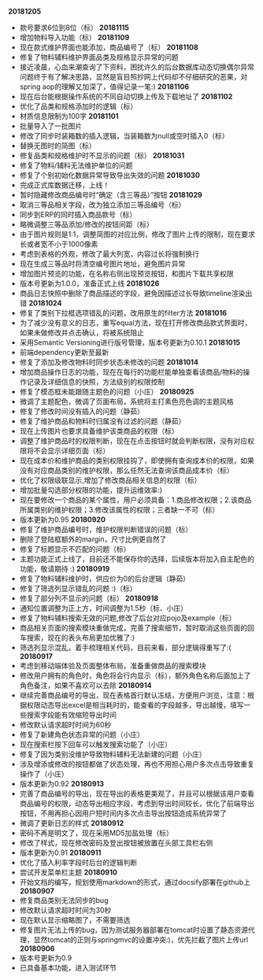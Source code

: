 **20181205**
* 款号要求6位到8位（标）
**20181115**
* 增加物料导入功能（标）
**20181109**
* 现在款式维护界面也能添加，商品编号了（标）
**20181108**
* 修复了物料辅料维护界面品类及规格显示异常的问题
* 接近凌晨，心血来潮查询了下资料，困扰许久的后台数据库动态切换偶尔异常问题终于有了解决思路，显然是盲目照抄网上代码却不仔细研究的恶果，对spring aop的理解又加深了，值得记录一笔:)
**20181106**
* 现在后台能根据操作系统的不同自动切换上传及下载地址了
**20181102**
* 优化了品类和规格添加时的逻辑（标）
* 材质信息限制为100字
**20181101**
* 批量导入了一批图片
* 修改了同步时装箱数的插入逻辑，当装箱数为null或空时插入0（标）
* 替换无图时的简图（标）
* 修复品类和规格维护时不显示的问题（标）
**20181031**
* 修复了物料/辅料无法维护单位的问题
* 修复了个别初始化数据异常导致导出失效的问题
**20181030**
* 完成正式库数据迁移，上线！
* 暂时隐藏修改商品编号时“确定（含三等品）”按钮
**20181029**
* 取消三等品相关字段，改为独立添加三等品编号（标）
* 同步到ERP的同时插入商品款号（标）
* 略微调整三等品添加/修改的按钮间距（标）
* 由于图片规则是1:1，调整简图的对应比例，修改了图片上传的限制，现在要求长或者宽不小于1000像素
* 考虑到表格的外观，修改了最大列宽，内容过长将强制换行
* 现在生成三等品时将清空编号图片地址，避免图片异常
* 增加图片预览的功能，在名称右侧出现预览按钮，和图片下载共享权限
* 版本号更新为1.0.0，准备正式上线
**20181026**
* 商品日志快照中删除了商品描述的字段，避免因描述过长导致timeline渲染出错
**20181024**
* 修复了类别下拉框选项错乱的问题，改用原生的filter方法
**20181016**
* 为了减少没有意义的日志，重写equal方法，现在打开修改商品款式界面时，如果未做修改并点击确认，将被系统阻止
* 采用Semantic Versioning进行版号管理，版本号更新为0.10.1
**20181015**
* 前端dependency更新至最新
* 修复了添加及修改物料时同步状态未修改的问题
**20181014**
* 增加商品操作日志的功能，现在在每行的功能栏能单独查看该商品/物料的操作记录及详细信息的快照，方法级别的权限控制
* 修复了模态框未能跟随主题色的问题（小庄）
**20180925**
* 微调了主题配色，微调了页面布局，系统将主打素色亮色调的主题风格
* 修复了修改时间没有插入的问题（静茹）
* 修复了维护商品和物料时归属没有过滤的问题（静茹）
* 现在上传图片也要求具备维护该类商品的权限（标）
* 调整了维护商品时的权限判断，现在在点击按钮时就会判断权限，没有对应权限将不会显示详细页面（标）
* 现在成本价和维护商品的类别权限挂钩了，即使拥有查询成本价的权限，如果没有对应商品类别的维护权限，那么任然无法查询该商品成本价（标）
* 优化了权限级联显示,增加了修改商品相关信息的权限（标）
* 增加批量勾选部分权限的功能，提升运维效率:)
* 现在要修改一个商品的某个属性，用户必须具备：1.商品修改权限；2.该商品所属类别的维护权限；3.修改该属性的权限；三者缺一不可（标）
* 版本更新为0.95
**20180920**
* 修复了维护商品编号时，维护权限判断错误的问题（标）
* 删除了登陆框额外的margin，尺寸比例更自然了
* 修复了标题显示不匹配的问题（标）
* 主题功能正式上线了，目前还不能保存你的选择，后续版本将加入自主配色的功能，敬请期待 :)
**20180919**
* 修复了物料辅料维护时，供应价为0的后台逻辑（静茹）
* 修复了筛选列显示错乱的问题 :)（标）
* 修复了部分列不显示的问题（标）
**20180918**
* 通知位置调整为正上方，时间调整为1.5秒（标、小庄）
* 修复了物料辅料搜索无效的问题,修改了后台对应pojo及example（标）
* 商品相关页面的搜索模块重做完成，完善了搜索细节，暂时取消这些页面的回车搜索，现在的表头布局更加优雅了:)
* 筛选列显示混乱，着手梳理相关代码，目前来看，部分逻辑得重写了:(
**20180917**
* 考虑到移动端体验及页面整体布局，准备重做商品的搜索模块
* 修改用户拥有的角色时，角色将会行内显示（标），额外角色名称后面加上了角色备注，如果不喜欢可以去除
**20180914**
* 继续完善商品编号的导出，现在表格首行默认冻结，方便用户浏览，注意：根据权限动态导出excel是相当耗时的，能查看的字段越多，导出越慢，填写一些搜索字段能有效缩短导出时间
* 修改默认请求超时时间为60秒
* 修复了新建角色状态异常的问题（小庄）
* 现在搜索栏按下回车可以触发搜索功能了（小庄）
* 修复了因为类别没维护导致物料辅料无法新建的问题（小庄）
* 涉及增添或修改的按钮都做了状态处理，再也不用担心用户多次点击导致重复操作了（小庄）
* 版本更新为0.92
**20180913**
* 完善了商品编号的导出，现在导出的表格更美观了，并且可以根据该用户查看商品编号的权限，动态导出相应字段，考虑到导出时间较长，优化了前端导出按钮，不用再担心因用户短时间内多次点击导出按钮造成系统异常了
* 微调了更新日志的样式
**20180912**
* 密码不再是明文了，现在采用MD5加盐处理（标）
* 修改了样式，现在修改密码及登出按钮被放置在头部工具栏右侧
* 版本更新为0.91
**20180911**
* 优化了插入利率字段时后台的逻辑判断
* 尝试开发菜单栏主题
**20180910**
* 开始文档的编写，规划使用markdown的形式，通过docsify部署在github上
**20180907**
* 修复商品类别无法同步的bug
* 修改默认请求超时时间为30秒
* 现在默认显示缩略图了，不需要筛选
* 修复图片无法上传的bug，因为测试服务器部署在tomcat时设置了静态资源代理，显然tomcat的正则与springmvc的设置冲突:)，优先拦截了图片上传url
**20180906**
* 版本号更新为0.9
* 已具备基本功能，进入测试环节

